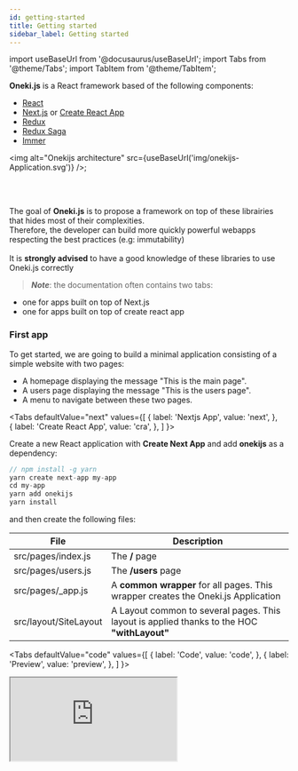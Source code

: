 ```yaml
---
id: getting-started
title: Getting started
sidebar_label: Getting started
---
```

import useBaseUrl from '@docusaurus/useBaseUrl';
import Tabs from '@theme/Tabs';
import TabItem from '@theme/TabItem';

**Oneki.js** is a React framework based of the following components: 
* [React](https://reactjs.org/)
* [Next.js](https://reacttraining.com/react-router/) or [Create React App](https://create-react-app.dev/)
* [Redux](https://redux.js.org/)
* [Redux Saga](https://redux-saga.js.org/) 
* [Immer](https://immerjs.github.io/immer/docs/introduction) 

<img alt="Onekijs architecture" src={useBaseUrl('img/onekijs-Application.svg')} />;

<br/><br/>

The goal of **Oneki.js** is to propose a framework on top of these librairies that hides most of their complexities.<br/>
Therefore, the developer can build more quickly powerful webapps respecting the best practices (e.g: immutability)<br/><br/>
It is **strongly advised** to have a good knowledge of these libraries to use Oneki.js correctly

> ***Note***: the documentation often contains two tabs: 
- one for apps built on top of Next.js
- one for apps built on top of create react app

### First app
To get started, we are going to build a minimal application consisting of a simple website with two pages:
- A homepage displaying the message "This is the main page".
- A users page displaying the message "This is the users page".
- A menu to navigate between these two pages.

<Tabs
  defaultValue="next"
  values={[
    { label: 'Nextjs App', value: 'next', },      
    { label: 'Create React App', value: 'cra', },
  ]
}>
<TabItem value="next">

Create a new React application with <b>Create Next App</b> and add <b>onekijs</b> as a dependency:

```javascript
// npm install -g yarn
yarn create next-app my-app
cd my-app
yarn add onekijs
yarn install
```
and then create the following files:

| File | Description |
| ---  | ----------- |
| src/pages/index.js | The **/** page |
| src/pages/users.js | The **/users** page |
| src/pages/_app.js | A **common wrapper** for all pages. This wrapper creates the Oneki.js Application |
| src/layout/SiteLayout | A Layout common to several pages. This layout is applied thanks to the HOC **"withLayout"** |

<!-- Copy and Paste Me -->
<Tabs
  defaultValue="code"
  values={[
    { label: 'Code', value: 'code', },
    { label: 'Preview', value: 'preview', },
  ]
}>
<TabItem value="code">
  <iframe
    src="https://codesandbox.io/embed/github/oneki/onekijs-example/tree/master/next/hello-world?fontsize=14&hidenavigation=1&theme=dark&view=editor"
    style={{width:'100%', height:'600px', border:0, bordeRadius: '4px', overflow:'hidden'}}
    title="onekijs-basic-app"
    allow="geolocation; microphone; camera; midi; vr; accelerometer; gyroscope; payment; ambient-light-sensor; encrypted-media; usb"
    sandbox="allow-modals allow-forms allow-popups allow-scripts allow-same-origin" />
</TabItem>
<TabItem value="preview">
  <iframe
    src="https://codesandbox.io/embed/github/oneki/onekijs-example/tree/master/next/hello-world?fontsize=14&hidenavigation=1&theme=dark&view=preview"
    style={{width:'100%', height:'600px', border:0, bordeRadius: '4px', overflow:'hidden'}}
    title="onekijs-basic-app"
    allow="geolocation; microphone; camera; midi; vr; accelerometer; gyroscope; payment; ambient-light-sensor; encrypted-media; usb"
    sandbox="allow-modals allow-forms allow-popups allow-scripts allow-same-origin" />
</TabItem>
</Tabs>

Via a command line enter:
```
yarn dev
```
to start a livereload webserver. <br/>
The website is available on http://localhost:3000<br/>
Any modification done on the source code will refresh the page to take into account the change.

### Build
To build the application, enter:
```
yarn build
```
The result of the build is available in the folder **.next**. 

Check the documentation of [Next.js](https://nextjs.org/) for more information concerning the build / deploy possiblities

</TabItem>
<TabItem value="cra">
Create a new React application with <b><a href="https://create-react-app.dev/">Create React App</a></b> and add <b>onekijs</b> as a dependency:

```javascript
// npm install -g yarn
yarn create react-app my-app
cd my-app
yarn add onekijs
yarn install
```

and then replace the content of ***index.js*** with the following code:
<Tabs
  defaultValue="code"
  values={[
    { label: 'Code', value: 'code', },
    { label: 'Preview', value: 'preview', }, 
  ]
}>
<TabItem value="code">
  <iframe
    src="https://codesandbox.io/embed/onekijs-basic-app-pqyr9?fontsize=14&hidenavigation=1&theme=dark&view=editor"
    style={{width:'100%', height:'600px', border:0, bordeRadius: '4px', overflow:'hidden'}}
    title="onekijs-basic-app"
    allow="geolocation; microphone; camera; midi; vr; accelerometer; gyroscope; payment; ambient-light-sensor; encrypted-media; usb"
    sandbox="allow-modals allow-forms allow-popups allow-scripts allow-same-origin" />
</TabItem>
<TabItem value="preview">
  <iframe
    src="https://codesandbox.io/embed/onekijs-basic-app-pqyr9?fontsize=14&hidenavigation=1&theme=dark&view=preview"
    style={{width:'100%', height:'600px', border:0, bordeRadius: '4px', overflow:'hidden'}}
    title="onekijs-basic-app"
    allow="geolocation; microphone; camera; midi; vr; accelerometer; gyroscope; payment; ambient-light-sensor; encrypted-media; usb"
    sandbox="allow-modals allow-forms allow-popups allow-scripts allow-same-origin" />
</TabItem>
</Tabs>

Via a command line enter:
```
yarn start
```
to start a livereload webserver. The website is available on http://localhost:3000<br/>
Any modification done on the source code will refresh the page to take into account the change.

Please note that the ***App*** component automatically configures:
<ul>
  <li>a <b>BrowserRouter</b>: if a BrowserRouter is not what you expect, you can configure it via props passed to <b>App</b></li>
  <li>a <b>Redux store</b>: if you want to provide your own redux store, you can pass it as a prop to <b>App</b></li>
</ul>
</TabItem>
</Tabs>